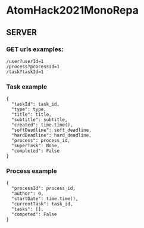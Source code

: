 # AtomHack2021MonoRepa

## SERVER
### GET urls examples:

  ```
  /user?userId=1
  /process?processId=1
  /task?taskId=1
  ```

### Task example

  ```
  {
    "taskId": task_id,
    "type": type,
    "title": title,
    "subtitle": subtitle,
    "created": time.time(),
    "softDeadline": soft_deadline,
    "hardDeadline": hard_deadline,
    "process": process_id,
    "superTask": None,
    "completed": False
  }
  ```
  
### Process example

  ```
  {
    "processId": process_id,
    "author": 0,
    "startDate": time.time(),
    "currentTask": task_id,
    "tasks": [],
    "competed": False
  }
  ```
